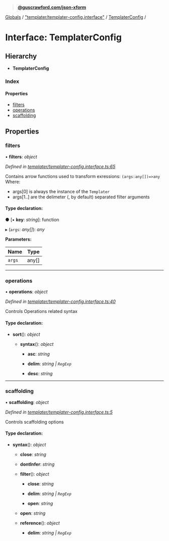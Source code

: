 > **[@guscrawford.com/json-xform](../README.md)**

[Globals](../globals.md) / ["templater/templater-config.interface"](../modules/_templater_templater_config_interface_.md) / [TemplaterConfig](_templater_templater_config_interface_.templaterconfig.md) /

# Interface: TemplaterConfig

## Hierarchy

* **TemplaterConfig**

### Index

#### Properties

* [filters](_templater_templater_config_interface_.templaterconfig.md#filters)
* [operations](_templater_templater_config_interface_.templaterconfig.md#operations)
* [scaffolding](_templater_templater_config_interface_.templaterconfig.md#scaffolding)

## Properties

###  filters

• **filters**: *object*

*Defined in [templater/templater-config.interface.ts:65](https://github.com/guscrawford-com/json-xform/blob/ca23d54/src/templater/templater-config.interface.ts#L65)*

Contains arrow functions used to transform exressions:
`(args:any[])=>any`
Where:
- args[0] is always the instance of the `Templater`
- args[1..] are the delimeter (, by default) separated filter arguments

#### Type declaration:

● \[▪ **key**: *string*\]: function

▸ (`args`: *any[]*): *any*

**Parameters:**

Name | Type |
------ | ------ |
`args` | any[] |

___

###  operations

• **operations**: *object*

*Defined in [templater/templater-config.interface.ts:40](https://github.com/guscrawford-com/json-xform/blob/ca23d54/src/templater/templater-config.interface.ts#L40)*

Controls Operations related syntax

#### Type declaration:

* **sort**(): *object*

  * **syntax**(): *object*

    * **asc**: *string*

    * **delim**: *string | `RegExp`*

    * **desc**: *string*

___

###  scaffolding

• **scaffolding**: *object*

*Defined in [templater/templater-config.interface.ts:5](https://github.com/guscrawford-com/json-xform/blob/ca23d54/src/templater/templater-config.interface.ts#L5)*

Controls scaffolding options

#### Type declaration:

* **syntax**(): *object*

  * **close**: *string*

  * **dontInfer**: *string*

  * **filter**(): *object*

    * **close**: *string*

    * **delim**: *string | `RegExp`*

    * **open**: *string*

  * **open**: *string*

  * **reference**(): *object*

    * **delim**: *string | `RegExp`*